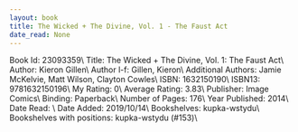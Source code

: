```yaml
---
layout: book
title: The Wicked + The Divine, Vol. 1 - The Faust Act
date_read: None
---
```


Book Id: 23093359\ 
Title: The Wicked + The Divine, Vol. 1: The Faust Act\ 
Author: Kieron Gillen\ 
Author l-f: Gillen, Kieron\ 
Additional Authors: Jamie McKelvie, Matt Wilson, Clayton Cowles\ 
ISBN: 1632150190\ 
ISBN13: 9781632150196\ 
My Rating: 0\ 
Average Rating: 3.83\ 
Publisher: Image Comics\ 
Binding: Paperback\ 
Number of Pages: 176\ 
Year Published: 2014\ 
Date Read: \ 
Date Added: 2019/10/14\ 
Bookshelves: kupka-wstydu\ 
Bookshelves with positions: kupka-wstydu (#153)\ 

